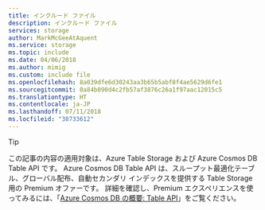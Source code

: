 ```yaml
---
title: インクルード ファイル
description: インクルード ファイル
services: storage
author: MarkMcGeeAtAquent
ms.service: storage
ms.topic: include
ms.date: 04/06/2018
ms.author: mimig
ms.custom: include file
ms.openlocfilehash: 8a039dfe6d30243aa3b65b5abf8f4ae5629d6fe1
ms.sourcegitcommit: 0a84b090d4c2fb57af3876c26a1f97aac12015c5
ms.translationtype: HT
ms.contentlocale: ja-JP
ms.lasthandoff: 07/11/2018
ms.locfileid: "38733612"
---
```

> [!TIP]
> この記事の内容の適用対象は、Azure Table Storage および Azure Cosmos DB Table API です。 Azure Cosmos DB Table API は、スループット最適化テーブル、グローバル配布、自動セカンダリ インデックスを提供する Table Storage 用の Premium オファーです。 詳細を確認し、Premium エクスペリエンスを使ってみるには、「[Azure Cosmos DB の概要: Table API](https://aka.ms/premiumtables)」をご覧ください。
>
